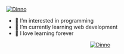 <a href="https://github.com/dinno7"><img src="https://readme-typing-svg.demolab.com?font=Fira+Code&pause=1000&color=27F7BA&width=435&lines=Hi+there%F0%9F%91%8B%2C+i'm+Dinno." alt="Dinno" /></a>

- 👀 I’m interested in programming
- 🌱 I’m currently learning web development
- 💞️ I love learning forever

<div align="center">
  <a href="https://github.com/dinno7">
    <img src="https://skillicons.dev/icons?i=vscode,nodejs,mongodb,vue,nuxtjs,docker,react,tailwind,linux,js,ts,vite&perline=6" alt="Dinno" />
  </a>
</div>

<!---
<div align="center">
  
  ![github contribution grid snake animation](https://raw.githubusercontent.com/id1945/id1945/output/github-contribution-grid-snake-dark.svg)
  
  ![GitHub stats](https://raw.githubusercontent.com/id1945/id1945/master/profile-3d-contrib/profile-night-green.svg)
</div>

dinno7/dinno7 is a ✨ special ✨ repository because its `README.md` (this file) appears on your GitHub profile.
You can click the Preview link to take a look at your changes.
--->
